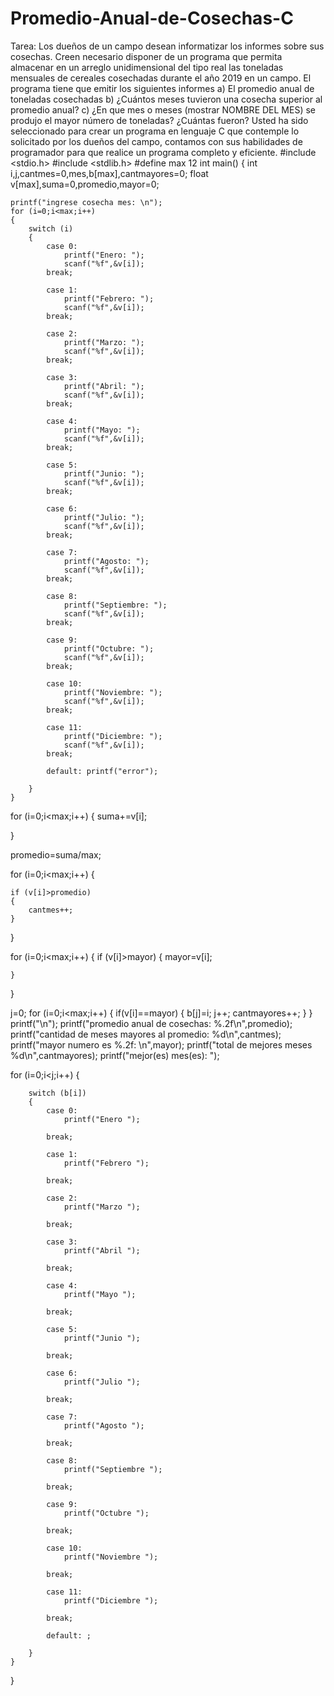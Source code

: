 # Promedio-Anual-de-Cosechas-C
Tarea: Los dueños de un campo desean informatizar los informes sobre sus cosechas. Creen necesario disponer de un programa que permita almacenar en un arreglo unidimensional del tipo real las toneladas mensuales de cereales cosechadas durante el año 2019 en un campo. El programa tiene que emitir los siguientes informes a) El promedio anual de toneladas cosechadas b) ¿Cuántos meses tuvieron una cosecha superior al promedio anual? c) ¿En que mes o meses (mostrar NOMBRE DEL MES) se produjo el mayor número de toneladas? ¿Cuántas fueron? Usted ha sido seleccionado para crear un programa en lenguaje C que contemple lo solicitado por los dueños del campo, contamos con sus habilidades de programador para que realice un programa completo y eficiente.
#include <stdio.h>
#include <stdlib.h>
#define max 12
int main()
{
    int i,j,cantmes=0,mes,b[max],cantmayores=0;
    float v[max],suma=0,promedio,mayor=0;

    printf("ingrese cosecha mes: \n");
    for (i=0;i<max;i++)
    {
        switch (i)
        {
            case 0:
                printf("Enero: ");
                scanf("%f",&v[i]);
            break;

            case 1:
                printf("Febrero: ");
                scanf("%f",&v[i]);
            break;

            case 2:
                printf("Marzo: ");
                scanf("%f",&v[i]);
            break;

            case 3:
                printf("Abril: ");
                scanf("%f",&v[i]);
            break;

            case 4:
                printf("Mayo: ");
                scanf("%f",&v[i]);
            break;

            case 5:
                printf("Junio: ");
                scanf("%f",&v[i]);
            break;

            case 6:
                printf("Julio: ");
                scanf("%f",&v[i]);
            break;

            case 7:
                printf("Agosto: ");
                scanf("%f",&v[i]);
            break;

            case 8:
                printf("Septiembre: ");
                scanf("%f",&v[i]);
            break;

            case 9:
                printf("Octubre: ");
                scanf("%f",&v[i]);
            break;

            case 10:
                printf("Noviembre: ");
                scanf("%f",&v[i]);
            break;

            case 11:
                printf("Diciembre: ");
                scanf("%f",&v[i]);
            break;

            default: printf("error");

        }
    }


for (i=0;i<max;i++)
{
    suma+=v[i];

}

promedio=suma/max;

for (i=0;i<max;i++)
{

    if (v[i]>promedio)
    {
        cantmes++;
    }

}

for (i=0;i<max;i++)
{
    if (v[i]>mayor)
    {
        mayor=v[i];

    }
}

j=0;
for (i=0;i<max;i++)
{
    if(v[i]==mayor)
    {
        b[j]=i;
        j++;
        cantmayores++;
    }
}
printf("\n");
printf("promedio anual de cosechas: %.2f\n",promedio);
printf("cantidad de meses mayores al promedio: %d\n",cantmes);
printf("mayor numero es %.2f: \n",mayor);
printf("total de mejores meses %d\n",cantmayores);
printf("mejor(es) mes(es): ");

 for (i=0;i<j;i++)
    {

        switch (b[i])
        {
            case 0:
                printf("Enero ");

            break;

            case 1:
                printf("Febrero ");

            break;

            case 2:
                printf("Marzo ");

            break;

            case 3:
                printf("Abril ");

            break;

            case 4:
                printf("Mayo ");

            break;

            case 5:
                printf("Junio ");

            break;

            case 6:
                printf("Julio ");

            break;

            case 7:
                printf("Agosto ");

            break;

            case 8:
                printf("Septiembre ");

            break;

            case 9:
                printf("Octubre ");

            break;

            case 10:
                printf("Noviembre ");

            break;

            case 11:
                printf("Diciembre ");

            break;

            default: ;

        }
    }
}
